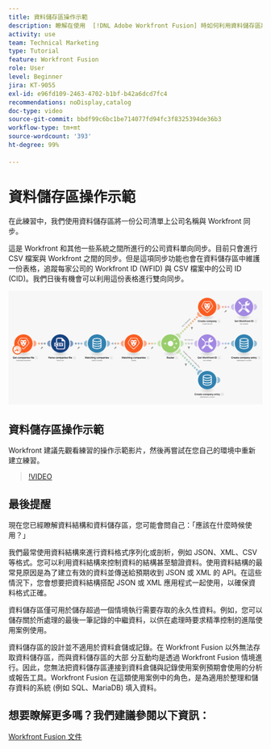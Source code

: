 ```yaml
---
title: 資料儲存區操作示範
description: 瞭解在使用  [!DNL Adobe Workfront Fusion] 時如何利用資料儲存區將一份公司清單上的公司名稱與 Workfront 進行同步。
activity: use
team: Technical Marketing
type: Tutorial
feature: Workfront Fusion
role: User
level: Beginner
jira: KT-9055
exl-id: e96fd109-2463-4702-b1bf-b42a6dcd7fc4
recommendations: noDisplay,catalog
doc-type: video
source-git-commit: bbdf99c6bc1be714077fd94fc3f8325394de36b3
workflow-type: tm+mt
source-wordcount: '393'
ht-degree: 99%

---
```


# 資料儲存區操作示範

在此練習中，我們使用資料儲存區將一份公司清單上公司名稱與 Workfront 同步。

這是 Workfront 和其他一些系統之間所進行的公司資料單向同步。目前只會進行 CSV 檔案與 Workfront 之間的同步。但是這項同步功能也會在資料儲存區中維護一份表格，追蹤每家公司的 Workfront ID (WFID) 與 CSV 檔案中的公司 ID (CID)。我們日後有機會可以利用這份表格進行雙向同步。

![影像顯示 Fusion 情境](assets/data-structures-and-data-stores-2.png)

## 資料儲存區操作示範

Workfront 建議先觀看練習的操作示範影片，然後再嘗試在您自己的環境中重新建立練習。

>[!VIDEO](https://video.tv.adobe.com/v/335296/?quality=12&learn=on&enablevpops=1)



## 最後提醒

現在您已經瞭解資料結構和資料儲存區，您可能會問自己：「應該在什麼時候使用？」

我們最常使用資料結構來進行資料格式序列化或剖析，例如 JSON、XML、CSV 等格式。您可以利用資料結構來控制資料的結構甚至驗證資料。使用資料結構的最常見原因是為了建立有效的資料並傳送給預期收到 JSON 或 XML 的 API。在這些情況下，您會想要把資料結構搭配 JSON 或 XML 應用程式一起使用，以確保資料格式正確。

資料儲存區僅可用於儲存超過一個情境執行需要存取的永久性資料。例如，您可以儲存關於所處理的最後一筆記錄的中繼資料，以供在處理時要求精準控制的進階使用案例使用。

資料儲存區的設計並不適用於資料倉儲或記錄。在 Workfront Fusion 以外無法存取資料儲存區，而與資料儲存區的大部 分互動均是透過 Workfront Fusion 情境進行。因此，您無法把資料儲存區連接到資料倉儲與記錄使用案例預期會使用的分析或報告工具。Workfront Fusion 在這類使用案例中的角色，是為適用於整理和儲存資料的系統 (例如 SQL、MariaDB) 填入資料。

## 想要瞭解更多嗎？我們建議參閱以下資訊：

[Workfront Fusion 文件](https://experienceleague.adobe.com/en/docs/workfront-fusion/using/get-started-with-fusion/understand-workfront-fusion/workfront-fusion-overview)
